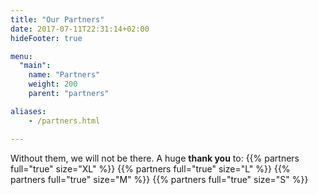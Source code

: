 ```yaml
---
title: "Our Partners"
date: 2017-07-11T22:31:14+02:00
hideFooter: true

menu:
  "main":
    name: "Partners"
    weight: 200
    parent: "partners"

aliases:
    - /partners.html

---
```

Without them, we will not be there. A huge **thank you** to: 
  {{% partners full="true" size="XL" %}}
  {{% partners full="true" size="L" %}}
  {{% partners full="true" size="M" %}}
  {{% partners full="true" size="S" %}}
